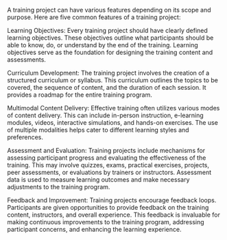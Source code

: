 A training project can have various features depending on its scope and purpose. Here are five common features of a training project:

Learning Objectives: Every training project should have clearly defined learning objectives. These objectives outline what participants should be able to know, do, or understand by the end of the training. Learning objectives serve as the foundation for designing the training content and assessments.

Curriculum Development: The training project involves the creation of a structured curriculum or syllabus. This curriculum outlines the topics to be covered, the sequence of content, and the duration of each session. It provides a roadmap for the entire training program.

Multimodal Content Delivery: Effective training often utilizes various modes of content delivery. This can include in-person instruction, e-learning modules, videos, interactive simulations, and hands-on exercises. The use of multiple modalities helps cater to different learning styles and preferences.

Assessment and Evaluation: Training projects include mechanisms for assessing participant progress and evaluating the effectiveness of the training. This may involve quizzes, exams, practical exercises, projects, peer assessments, or evaluations by trainers or instructors. Assessment data is used to measure learning outcomes and make necessary adjustments to the training program.

Feedback and Improvement: Training projects encourage feedback loops. Participants are given opportunities to provide feedback on the training content, instructors, and overall experience. This feedback is invaluable for making continuous improvements to the training program, addressing participant concerns, and enhancing the learning experience.
